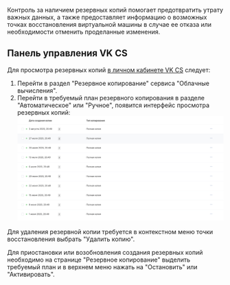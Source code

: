 Контроль за наличием резервных копий помогает предотвратить утрату важных данных, а также предоставляет информацию о возможных точках восстановления виртуальной машины в случае ее отказа или необходимости отменить проделанные изменения.

## Панель управления VK CS

Для просмотра резервных копий [в личном кабинете VK CS](https://mcs.mail.ru/app/services/infra/servers/) следует:

1.  Перейти в раздел "Резервное копирование" сервиса "Облачные вычисления".
2.  Перейти в требуемый план резервного копирования в разделе "Автоматическое" или "Ручное", появится интерфейс просмотра резервных копий:![](./assets/1596740845107-snimok-ekrana-2020-08-06-v-22.07.16.png)

Для удаления резервной копии требуется в контекстном меню точки восстановления выбрать "Удалить копию".

Для приостановки или возобновления создания резервных копий необходимо на странице "Резервное копирование" выделить требуемый план и в верхнем меню нажать на "Остановить" или "Активировать".
